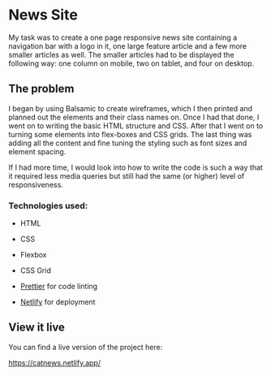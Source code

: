 # News Site

My task was to create a one page responsive news site containing a navigation bar with a logo in it, one large feature article and a few more smaller articles as well. The smaller articles had to be displayed the following way: one column on mobile, two on tablet, and four on desktop.

## The problem

I began by using Balsamic to create wireframes, which I then printed and planned out the elements and their class names on. Once I had that done, I went on to writing the basic HTML structure and CSS. After that I went on to turning some elements into flex-boxes and CSS grids. The last thing was adding all the content and fine tuning the styling such as font sizes and element spacing.

If I had more time, I would look into how to write the code is such a way that it required less media queries but still had the same (or higher) level of responsiveness.

### Technologies used:

- HTML
- CSS
- Flexbox
- CSS Grid

- [Prettier](https://www.prettier.io/) for code linting
- [Netlify](https://www.netlify.com/) for deployment

## View it live

You can find a live version of the project here:

<https://catnews.netlify.app/>
